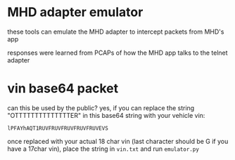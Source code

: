# MHD adapter emulator
these tools can emulate the MHD adapter to intercept packets from MHD's app

responses were learned from PCAPs of how the MHD app talks to the telnet adapter

# vin base64 packet
can this be used by the public? yes, if you can replace the string "OTTTTTTTTTTTTTTER" in this base64 string with your vehicle vin:

```
lPFAYhAQT1RUVFRUVFRUVFRUVFRUVEVS
```

once replaced with your actual 18 char vin (last character should be G if you have a 17char vin), place the string in `vin.txt` and run `emulator.py`